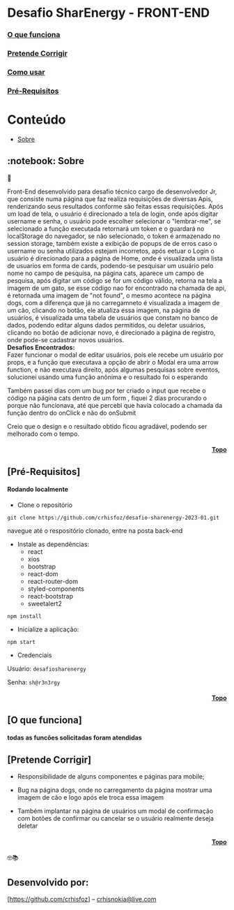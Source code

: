 # Desafio SharEnergy - FRONT-END

### [O que funciona](#funciona)

### [Pretende Corrigir](#pretende)

### [Como usar](#como-usar)

### [Pré-Requisitos](#pre-requisitos)

<h1 id="topo">Conteúdo</h1>

   * [Sobre](#sobre)   
  <h2 id="sobre">:notebook: Sobre </h2> 
  💬 <p>Front-End desenvolvido para desafio técnico cargo de desenvolvedor Jr, que consiste numa página que faz realiza requisições de diversas Apis, renderizando seus resultados conforme são feitas essas requisições. Após um load de tela, o usuário é direcionado a tela de login, onde após digitar username e senha, o usuário pode escolher selecionar o "lembrar-me", se selecionado a função executada retornará um token e o guardará no localStorage do navegador, se não selecionado, o token é armazenado no session storage, também existe a exibição de popups de de erros caso o username ou senha utilizados estejam incorretos, após eetuar o Login o usuário é direcionado para a página de Home, onde é visualizada uma lista de usuarios em forma de cards, podendo-se pesquisar um usuário pelo nome no campo de pesquisa, na página cats, aparece um campo de pesquisa, após digitar um código se for um código válido, retorna na tela a imagem de um gato, se esse código nao for encontrado na chamada de api, é retornada uma imagem de "not found", o mesmo acontece na página dogs, com a diferença que já no carregamneto é visualizada a imagem de um cão, clicando no botão, ele atualiza essa imagem, na página de usuários, é visualizada uma tabela de usuários que constam no banco de dados, podendo editar alguns dados permitidos,  ou deletar usuários, clicando no botão de adicionar novo, é direcionado a página de registro, onde pode-se cadastrar novos usuários. <br/> <strong> Desafios Encontrados: </strong> <br/> Fazer funcionar o modal de editar usuários, pois ele recebe um usuário por props, e a função que executava a opção de abrir o Modal era uma arrow function, e não executava direito, após algumas pesquisas sobre eventos, solucionei usando uma função anônima e o resultado foi o esperando</p> <p>Também passei dias com um bug por ter criado o input que recebe o código na página cats dentro de um form , fiquei 2 dias procurando o porque não funcionava, até que percebi que havia colocado a chamada da função dentro do onClick e não do onSubmit</p><p> Creio que o design e o resultado obtido ficou agradável, podendo ser melhorado com o tempo.</p>
  <h4 align="right"><a href="#topo">Topo</a></h4> 
  

  <h2 id="pre-requisitos">[Pré-Requisitos] </h2>
  
  #### Rodando localmente

* Clone o repositório

`git clone https://github.com/crhisfoz/desafio-sharenergy-2023-01.git`

 navegue até o respositório clonado, entre na posta back-end

* Instale as dependências: 
  * react
  * xios
  * bootstrap 
  * react-dom
  * react-router-dom
  * styled-components
  * react-bootstrap
  * sweetalert2


`npm install`

* Inicialize a aplicação:

`npm start`

* Credenciais

Usuário: `desafiosharenergy`

Senha: `sh@r3n3rgy`

<h4 align="right"><a href="#topo">Topo</a></h4>

 ## <h2 id= "funciona">[O que funciona]</h2>
 
 <h4> todas as funcões solicitadas foram atendidas </h4>
 
 <h2 id="pretende"> [Pretende Corrigir]</h2>
 
- Responsibilidade de alguns componentes e páginas para mobile;

- Bug na página dogs, onde no carregamento da página mostrar uma imagem de cão e logo após ele troca essa imagem

- Também implantar na página de usuários um modal de confirmação com botões de confirmar ou cancelar se o usuário realmente deseja deletar

<h4 align="right"><a href="#topo">Topo</a></h4>

🤓📚

## Desenvolvido por: 

[https://github.com/crhisfoz] – crhisnokia@live.com
